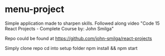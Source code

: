 # menu-project

Simple application made to sharpen skills. Followed along video "Code 15 React Projects - Complete Course by: John Smilga"

Repo could be found at https://github.com/john-smilga/react-projects

Simply clone repo
cd into setup folder
npm install && npm start
